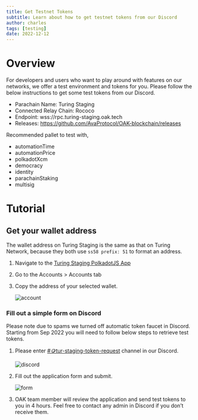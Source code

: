 ```yaml
---
title: Get Testnet Tokens
subtitle: Learn about how to get testnet tokens from our Discord
author: charles
tags: [testing]
date: 2022-12-12
---
```


# Overview
For developers and users who want to play around with features on our networks, we offer a test environment and tokens for you. Please follow the below instructions to get some test tokens from our Discord.

- Parachain Name: Turing Staging
- Connected Relay Chain: Rococo
- Endpoint: wss://rpc.turing-staging.oak.tech
- Releases: https://github.com/AvaProtocol/OAK-blockchain/releases

Recommended pallet to test with,
- automationTime
- automationPrice
- polkadotXcm
- democracy
- identity
- parachainStaking
- multisig

# Tutorial
## Get your wallet address
The wallet address on Turing Staging is the same as that on Turing Network, because they both use `ss58 prefix: 51` to format an address.

1. Navigate to the [Turing Staging PolkadotJS App](https://polkadot.js.org/apps/?rpc=wss%3A%2F%2Frpc.turing-staging.oak.tech%2Fpublic-ws#/explorer)
   
2. Go to the Accounts > Accounts tab
   
3. Copy the address of your selected wallet.

	![account](../../assets/img/testnet-tokens/account.jpg)

### Fill out a simple form on Discord
Please note due to spams we turned off automatic token faucet in Discord. Starting from Sep 2022 you will need to follow below steps to retrieve test tokens.

1. Please enter [#🪙tur-staging-token-request](https://discord.com/channels/840137038316699648/1037841730654969907) channel in our Discord.

	![discord](../../assets/img/testnet-tokens/discord.jpg)

1. Fill out the application form and submit.

	![form](../../assets/img/testnet-tokens/form.jpg)

1. OAK team member will review the application and send test tokens to you in 4 hours. Feel free to contact any admin in Discord if you don’t receive them.
